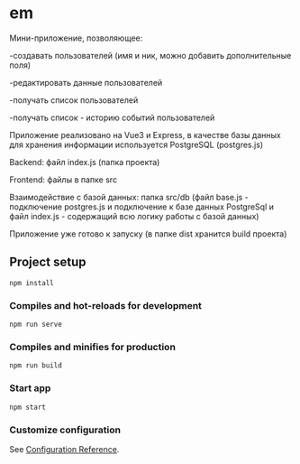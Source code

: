 # em
Мини-приложение, позволяющее:

-создавать пользователей (имя и ник, можно добавить дополнительные поля)

-редактировать данные пользователей

-получать список пользователей

-получать список - историю событий пользователей 

Приложение реализовано на Vue3 и Express, в качестве базы данных для хранения информации используется PostgreSQL (postgres.js)

Backend:
файл index.js (папка проекта)

Frontend:
файлы в папке src

Взаимодействие с базой данных:
папка src/db (файл base.js - подключение postgres.js и подключение к базе данных PostgreSql и файл index.js - содержащий всю логику работы с базой данных)

Приложение уже готово к запуску (в папке dist хранится build проекта)

## Project setup
```
npm install
```

### Compiles and hot-reloads for development
```
npm run serve
```

### Compiles and minifies for production
```
npm run build
```

### Start app
```
npm start
```

### Customize configuration
See [Configuration Reference](https://cli.vuejs.org/config/).
